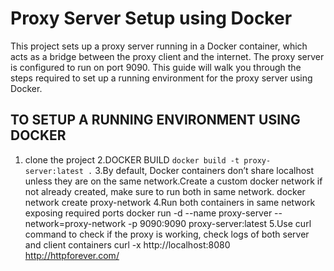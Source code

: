 # Proxy Server Setup using Docker

This project sets up a proxy server running in a Docker container, which acts as a bridge between the proxy client and the internet. The proxy server is configured to run on port 9090. This guide will walk you through the steps required to set up a running environment for the proxy server using Docker.

TO SETUP A RUNNING ENVIRONMENT USING DOCKER
------------------------------
1. clone the project
2.DOCKER BUILD
`docker build -t proxy-server:latest .`
3.By default, Docker containers don’t share localhost unless they are on the same network.Create a custom docker network if not already created, make sure to run both in same network.
  docker network create proxy-network
4.Run both containers in same network exposing required ports
  docker run -d --name proxy-server --network=proxy-network -p 9090:9090 proxy-server:latest
5.Use curl command to check if the proxy is working, check logs of both server and client containers
  curl -x http://localhost:8080 http://httpforever.com/
